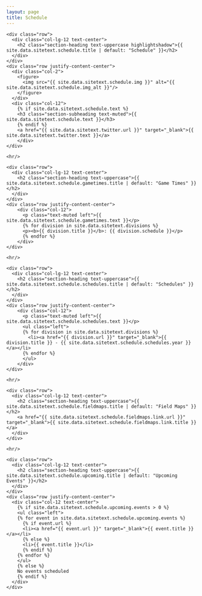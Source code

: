 ```yaml
---
layout: page
title: Schedule
---
```

<section class="page-section" id="{{ site.data.sitetext.schedule.section | default: "schedule" }}">
  <div class="container">

    <div class="row">
      <div class="col-lg-12 text-center">
        <h2 class="section-heading text-uppercase highlightshadow">{{ site.data.sitetext.schedule.title | default: "Schedule" }}</h2>
      </div>
    </div>
    <div class="row justify-content-center">
      <div class="col-2">
        <figure>
          <img src="{{ site.data.sitetext.schedule.img }}" alt="{{ site.data.sitetext.schedule.img_alt }}"/>
        </figure>
      </div>
      <div class="col-12">    
        {% if site.data.sitetext.schedule.text %}
        <h3 class="section-subheading text-muted">{{ site.data.sitetext.schedule.text }}</h3>
        {% endif %}
        <a href="{{ site.data.sitetext.twitter.url }}" target="_blank">{{ site.data.sitetext.twitter.text }}</a>
        </div>
    </div>

    <hr/>

    <div class="row">
      <div class="col-lg-12 text-center">
        <h2 class="section-heading text-uppercase">{{ site.data.sitetext.schedule.gametimes.title | default: "Game Times" }}</h2>
      </div>
    </div>
    <div class="row justify-content-center">
        <div class="col-12">
          <p class="text-muted left">{{ site.data.sitetext.schedule.gametimes.text }}</p>
          {% for division in site.data.sitetext.divisions %}
          <p><b>{{ division.title }}</b>: {{ division.schedule }}</p>
          {% endfor %}
        </div>
    </div>

    <hr/>

    <div class="row">
      <div class="col-lg-12 text-center">
        <h2 class="section-heading text-uppercase">{{ site.data.sitetext.schedule.schedules.title | default: "Schedules" }}</h2>
      </div>
    </div>
    <div class="row justify-content-center">
        <div class="col-12">
          <p class="text-muted left">{{ site.data.sitetext.schedule.schedules.text }}</p>
          <ul class="left">
          {% for division in site.data.sitetext.divisions %}
            <li><a href="{{ division.url }}" target="_blank">{{ division.title }} - {{ site.data.sitetext.schedule.schedules.year }}</a></li>
          {% endfor %}
          </ul>
        </div>
    </div>

    <hr/> 

    <div class="row">
      <div class="col-lg-12 text-center">
        <h2 class="section-heading text-uppercase">{{ site.data.sitetext.schedule.fieldmaps.title | default: "Field Maps" }}</h2>
        <a href="{{ site.data.sitetext.schedule.fieldmaps.link.url }}" target="_blank">{{ site.data.sitetext.schedule.fieldmaps.link.title }}</a>
      </div>
    </div>

    <hr/>

    <div class="row">
      <div class="col-lg-12 text-center">
        <h2 class="section-heading text-uppercase">{{ site.data.sitetext.schedule.upcoming.title | default: "Upcoming Events" }}</h2>
      </div>
    </div>
    <div class="row justify-content-center">
      <div class="col-12 text-center">
        {% if site.data.sitetext.schedule.upcoming.events > 0 %}
        <ul class="left">
        {% for event in site.data.sitetext.schedule.upcoming.events %}
          {% if event.url %}
          <li><a href="{{ event.url }}" target="_blank">{{ event.title }}</a></li>
          {% else %}
          <li>{{ event.title }}</li>
          {% endif %}
        {% endfor %}
        </ul>
        {% else %}
        No events scheduled
        {% endif %}
      </div>
    </div>

  </div>
</section>
